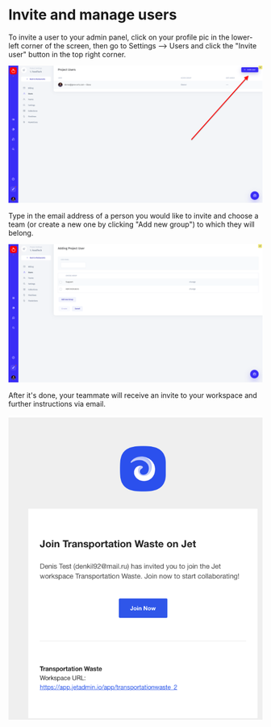 # Invite and manage users

To invite a user to your admin panel, click on your profile pic in the lower-left corner of the screen, then go to Settings ⟶ Users and click the "Invite user" button in the top right corner. 

![](../../.gitbook/assets/snimok-ekrana-2019-07-30-v-13.36.11.png)

Type in the email address of a person you would like to invite and choose a team \(or create a new one by clicking "Add new group"\) to which they will belong. 

![](../../.gitbook/assets/snimok-ekrana-2019-07-30-v-13.37.40.png)

After it's done, your teammate will receive an invite to your workspace and further instructions via email. 

![](../../.gitbook/assets/image%20%2895%29.png)

